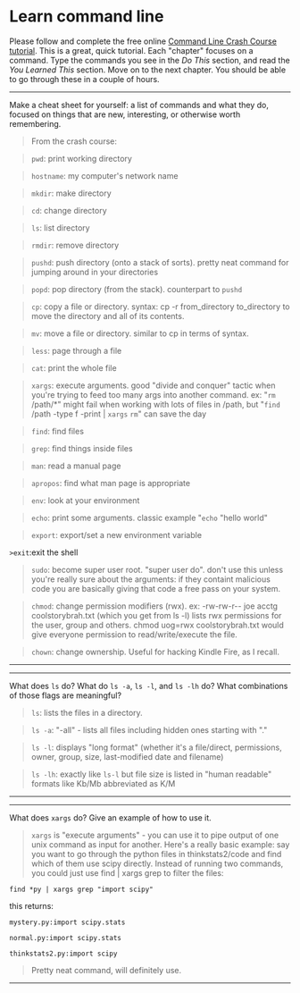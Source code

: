 # Learn command line

Please follow and complete the free online [Command Line Crash Course
tutorial](http://cli.learncodethehardway.org/book/). This is a great,
quick tutorial. Each "chapter" focuses on a command. Type the commands
you see in the _Do This_ section, and read the _You Learned This_
section. Move on to the next chapter. You should be able to go through
these in a couple of hours.


---

Make a cheat sheet for yourself: a list of commands and what they do, focused on things that are new, interesting, or otherwise worth remembering.

>From the crash course:

>`pwd`: print working directory 

>`hostname`: my computer's network name

>`mkdir`: make directory

>`cd`: change directory

>`ls`: list directory

>`rmdir`: remove directory

>`pushd`: push directory (onto a stack of sorts). pretty neat command for jumping around in your directories

>`popd`: pop directory (from the stack). counterpart to `pushd`

>`cp`: copy a file or directory. syntax: cp -r from_directory to_directory to move the directory and all of its contents.

>`mv`: move a file or directory. similar to cp in terms of syntax.

>`less`: page through a file

>`cat`: print the whole file

>`xargs`: execute arguments. good "divide and conquer" tactic when you're trying to feed too many args into another command. ex: "`rm` /path/*" might fail when working with lots of files in /path, but "`find` /path -type f -print | `xargs` `rm`" can save the day

>`find`: find files

>`grep`: find things inside files

>`man`: read a manual page

>`apropos`: find what man page is appropriate

>`env`: look at your environment

>`echo`: print some arguments. classic example "`echo` "hello world"

>`export`: export/set a new environment variable

`>exit`:exit the shell

>`sudo`: become super user root. "super user do". don't use this unless you're really sure about the arguments: if they containt malicious code you are basically giving that code a free pass on your system.

>`chmod`: change permission modifiers (rwx). ex: -rw-rw-r--  joe  acctg  coolstorybrah.txt (which you get from ls -l) lists rwx permissions for the user, group and others. chmod uog=rwx coolstorybrah.txt would give everyone permission to read/write/execute the file.

>`chown`: change ownership. Useful for hacking Kindle Fire, as I recall.
---


---

What does `ls` do? What do `ls -a`, `ls -l`, and `ls -lh` do? What combinations of those flags are meaningful?

>`ls`: lists the files in a directory. 

>`ls -a`: "-all" - lists all files including hidden ones starting with "." 

>`ls -l`: displays "long format" (whether it's a file/direct, permissions, owner, group, size, last-modified date and filename)

>`ls -lh`: exactly like `ls-l` but file size is listed in "human readable" formats like Kb/Mb abbreviated as K/M

---


---

What does `xargs` do? Give an example of how to use it.

>`xargs` is "execute arguments" - you can use it to pipe output of one unix command as input for another. Here's a really basic example: say you want to go through the python files in thinkstats2/code and find which of them use scipy directly. Instead of running two commands, you could just use find | xargs grep to filter the files:


```find *py | xargs grep "import scipy"```

this returns:

```mystery.py:import scipy.stats```

```normal.py:import scipy.stats```

```thinkstats2.py:import scipy```

>Pretty neat command, will definitely use.

---
